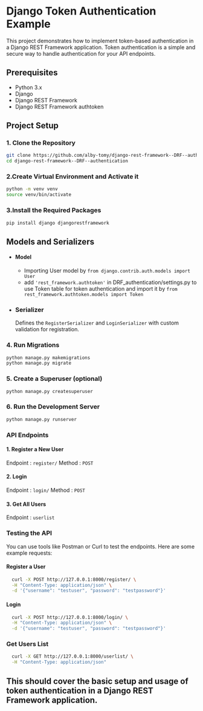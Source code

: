 # Django Token Authentication Example

This project demonstrates how to implement token-based authentication in a Django REST Framework application. Token authentication is a simple and secure way to handle authentication for your API endpoints.

## Prerequisites

- Python 3.x
- Django
- Django REST Framework
- Django REST Framework authtoken

## Project Setup

### 1. Clone the Repository
```bash
git clone https://github.com/alby-tomy/django-rest-framework--DRF--authentication.git
cd django-rest-framework--DRF--authentication

```
### 2.Create Virtual Environment and Activate it
```bash
python -m venv venv
source venv/bin/activate
```

### 3.Install the Required Packages
```bash
pip install django djangorestframework
```

## Models and Serializers
- #### Model
  - Importing User model by `from django.contrib.auth.models import User`
  - add `'rest_framework.authtoken'` in DRF_authentication/settings.py to use Token table for token authentication and import it by `from rest_framework.authtoken.models import Token`

- ### Serializer
  Defines the `RegisterSerializer` and `LoginSerializer` with custom validation for registration.

### 4. Run Migrations
```bash
python manage.py makemigrations
python manage.py migrate
```

### 5. Create a Superuser (optional)
```bash
python manage.py createsuperuser
```

### 6. Run the Development Server
```bash
python manage.py runserver
```

### API Endpoints
#### 1. Register a New User
Endpoint : `register/`
Method : `POST `
#### 2. Login
Endpoint : `login/`
Method : `POST`
#### 3. Get All Users
Endpoint : `userlist`

### Testing the API
You can use tools like Postman or Curl to test the endpoints. Here are some example requests:
#### Register a User
```bash
  curl -X POST http://127.0.0.1:8000/register/ \
  -H "Content-Type: application/json" \
  -d '{"username": "testuser", "password": "testpassword"}'
```

#### Login
```bash
  curl -X POST http://127.0.0.1:8000/login/ \
  -H "Content-Type: application/json" \
  -d '{"username": "testuser", "password": "testpassword"}'
```

### Get Users List
```bash
  curl -X GET http://127.0.0.1:8000/userlist/ \
  -H "Content-Type: application/json"
```

## This should cover the basic setup and usage of token authentication in a Django REST Framework application.
